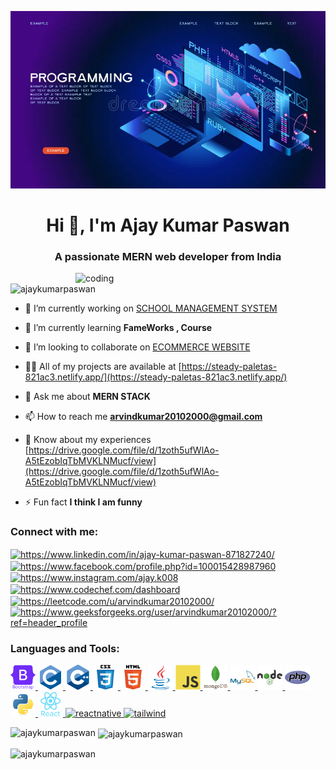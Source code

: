 ![logo](https://github.com/AjayKumarpaswan/AjayKumarpaswan/blob/main/githubprof.webp)

<h1 align="center">Hi 👋, I'm Ajay Kumar Paswan</h1>
<h3 align="center">A passionate MERN web developer from India</h3>

<img align="right" alt="coding" width="400" src="https://images.squarespace-cdn.com/content/v1/5769fc401b631bab1addb2ab/1541580611624-TE64QGKRJG8SWAIUS7NS/coding-freak.gif"/>

<p align="left"> <img src="https://komarev.com/ghpvc/?username=ajaykumarpaswan&label=Profile%20views&color=0e75b6&style=flat" alt="ajaykumarpaswan" /> </p>

- 🔭 I’m currently working on [SCHOOL MANAGEMENT SYSTEM](https://sunny-gingersnap-64c3fd.netlify.app/)

- 🌱 I’m currently learning **FameWorks , Course**

- 👯 I’m looking to collaborate on [ECOMMERCE WEBSITE](https://phenomenal-cucurucho-fc6a0b.netlify.app/)

- 👨‍💻 All of my projects are available at [https://steady-paletas-821ac3.netlify.app/](https://steady-paletas-821ac3.netlify.app/)

- 💬 Ask me about **MERN STACK**

- 📫 How to reach me **arvindkumar20102000@gmail.com**

- 📄 Know about my experiences [https://drive.google.com/file/d/1zoth5ufWlAo-A5tEzobIqTbMVKLNMucf/view](https://drive.google.com/file/d/1zoth5ufWlAo-A5tEzobIqTbMVKLNMucf/view)

- ⚡ Fun fact **I think I am funny**

<h3 align="left">Connect with me:</h3>
<p align="left">
<a href="https://linkedin.com/in/https://www.linkedin.com/in/ajay-kumar-paswan-871827240/" target="blank"><img align="center" src="https://raw.githubusercontent.com/rahuldkjain/github-profile-readme-generator/master/src/images/icons/Social/linked-in-alt.svg" alt="https://www.linkedin.com/in/ajay-kumar-paswan-871827240/" height="30" width="40" /></a>
<a href="https://fb.com/https://www.facebook.com/profile.php?id=100015428987960" target="blank"><img align="center" src="https://raw.githubusercontent.com/rahuldkjain/github-profile-readme-generator/master/src/images/icons/Social/facebook.svg" alt="https://www.facebook.com/profile.php?id=100015428987960" height="30" width="40" /></a>
<a href="https://instagram.com/https://www.instagram.com/ajay.k008" target="blank"><img align="center" src="https://raw.githubusercontent.com/rahuldkjain/github-profile-readme-generator/master/src/images/icons/Social/instagram.svg" alt="https://www.instagram.com/ajay.k008" height="30" width="40" /></a>
<a href="https://www.codechef.com/users/ajaykumar81274" target="blank"><img align="center" src="https://cdn.jsdelivr.net/npm/simple-icons@3.1.0/icons/codechef.svg" alt="https://www.codechef.com/dashboard" height="30" width="40" /></a>
<a href="https://www.leetcode.com/https://leetcode.com/u/arvindkumar20102000/" target="blank"><img align="center" src="https://raw.githubusercontent.com/rahuldkjain/github-profile-readme-generator/master/src/images/icons/Social/leet-code.svg" alt="https://leetcode.com/u/arvindkumar20102000/" height="30" width="40" /></a>
<a href="https://auth.geeksforgeeks.org/user/https://www.geeksforgeeks.org/user/arvindkumar20102000/?ref=header_profile" target="blank"><img align="center" src="https://raw.githubusercontent.com/rahuldkjain/github-profile-readme-generator/master/src/images/icons/Social/geeks-for-geeks.svg" alt="https://www.geeksforgeeks.org/user/arvindkumar20102000/?ref=header_profile" height="30" width="40" /></a>
</p>

<h3 align="left">Languages and Tools:</h3>
<p align="left"> <a href="https://getbootstrap.com" target="_blank" rel="noreferrer"> <img src="https://raw.githubusercontent.com/devicons/devicon/master/icons/bootstrap/bootstrap-plain-wordmark.svg" alt="bootstrap" width="40" height="40"/> </a> <a href="https://www.cprogramming.com/" target="_blank" rel="noreferrer"> <img src="https://raw.githubusercontent.com/devicons/devicon/master/icons/c/c-original.svg" alt="c" width="40" height="40"/> </a> <a href="https://www.w3schools.com/cpp/" target="_blank" rel="noreferrer"> <img src="https://raw.githubusercontent.com/devicons/devicon/master/icons/cplusplus/cplusplus-original.svg" alt="cplusplus" width="40" height="40"/> </a> <a href="https://www.w3schools.com/css/" target="_blank" rel="noreferrer"> <img src="https://raw.githubusercontent.com/devicons/devicon/master/icons/css3/css3-original-wordmark.svg" alt="css3" width="40" height="40"/> </a> <a href="https://www.w3.org/html/" target="_blank" rel="noreferrer"> <img src="https://raw.githubusercontent.com/devicons/devicon/master/icons/html5/html5-original-wordmark.svg" alt="html5" width="40" height="40"/> </a> <a href="https://www.java.com" target="_blank" rel="noreferrer"> <img src="https://raw.githubusercontent.com/devicons/devicon/master/icons/java/java-original.svg" alt="java" width="40" height="40"/> </a> <a href="https://developer.mozilla.org/en-US/docs/Web/JavaScript" target="_blank" rel="noreferrer"> <img src="https://raw.githubusercontent.com/devicons/devicon/master/icons/javascript/javascript-original.svg" alt="javascript" width="40" height="40"/> </a> <a href="https://www.mongodb.com/" target="_blank" rel="noreferrer"> <img src="https://raw.githubusercontent.com/devicons/devicon/master/icons/mongodb/mongodb-original-wordmark.svg" alt="mongodb" width="40" height="40"/> </a> <a href="https://www.mysql.com/" target="_blank" rel="noreferrer"> <img src="https://raw.githubusercontent.com/devicons/devicon/master/icons/mysql/mysql-original-wordmark.svg" alt="mysql" width="40" height="40"/> </a> <a href="https://nodejs.org" target="_blank" rel="noreferrer"> <img src="https://raw.githubusercontent.com/devicons/devicon/master/icons/nodejs/nodejs-original-wordmark.svg" alt="nodejs" width="40" height="40"/> </a> <a href="https://www.php.net" target="_blank" rel="noreferrer"> <img src="https://raw.githubusercontent.com/devicons/devicon/master/icons/php/php-original.svg" alt="php" width="40" height="40"/> </a> <a href="https://www.python.org" target="_blank" rel="noreferrer"> <img src="https://raw.githubusercontent.com/devicons/devicon/master/icons/python/python-original.svg" alt="python" width="40" height="40"/> </a> <a href="https://reactjs.org/" target="_blank" rel="noreferrer"> <img src="https://raw.githubusercontent.com/devicons/devicon/master/icons/react/react-original-wordmark.svg" alt="react" width="40" height="40"/> </a> <a href="https://reactnative.dev/" target="_blank" rel="noreferrer"> <img src="https://reactnative.dev/img/header_logo.svg" alt="reactnative" width="40" height="40"/> </a> <a href="https://tailwindcss.com/" target="_blank" rel="noreferrer"> <img src="https://www.vectorlogo.zone/logos/tailwindcss/tailwindcss-icon.svg" alt="tailwind" width="40" height="40"/> </a> </p>

<p><img align="left" src="https://github-readme-stats.vercel.app/api/top-langs?username=ajaykumarpaswan&show_icons=true&locale=en&layout=compact" alt="ajaykumarpaswan" /></p>

<p>&nbsp;<img align="center" src="https://github-readme-stats.vercel.app/api?username=ajaykumarpaswan&show_icons=true&locale=en" alt="ajaykumarpaswan" /></p>

<p><img align="center" src="https://github-readme-streak-stats.herokuapp.com/?user=ajaykumarpaswan&" alt="ajaykumarpaswan" /></p>
